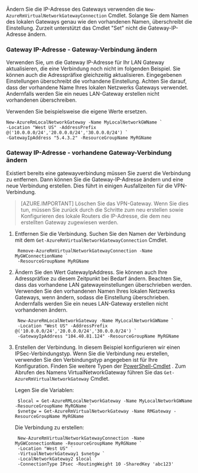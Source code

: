 Ändern Sie die IP-Adresse des Gateways verwenden die `New-AzureRmVirtualNetworkGatewayConnection` Cmdlet. Solange Sie dem Namen des lokalen Gateways genau wie den vorhandenen Namen, überschreibt die Einstellung. Zurzeit unterstützt das Cmdlet "Set" nicht die Gateway-IP-Adresse ändern.

### <a name="gwipnoconnection"></a>Gateway IP-Adresse - Gateway-Verbindung ändern

Verwenden Sie, um die Gateway IP-Adresse für Ihr LAN Gateway aktualisieren, die eine Verbindung noch nicht im folgenden Beispiel. Sie können auch die Adresspräfixe gleichzeitig aktualisieren. Eingegebenen Einstellungen überschreibt die vorhandene Einstellung. Achten Sie darauf, dass der vorhandene Name Ihres lokalen Netzwerks Gateways verwendet. Andernfalls werden Sie ein neues LAN-Gateway erstellen nicht vorhandenen überschreiben.

Verwenden Sie beispielsweise die eigene Werte ersetzen.

    New-AzureRmLocalNetworkGateway -Name MyLocalNetworkGWName `
    -Location "West US" -AddressPrefix @('10.0.0.0/24','20.0.0.0/24','30.0.0.0/24') `
    -GatewayIpAddress "5.4.3.2" -ResourceGroupName MyRGName


### <a name="gwipwithconnection"></a>Gateway IP-Adresse - vorhandene Gateway-Verbindung ändern

Existiert bereits eine gatewayverbindung müssen Sie zuerst die Verbindung zu entfernen. Dann können Sie die Gateway-IP-Adresse ändern und eine neue Verbindung erstellen. Dies führt in einigen Ausfallzeiten für die VPN-Verbindung.


>[AZURE.IMPORTANT] Löschen Sie das VPN-Gateway. Wenn Sie dies tun, müssen Sie zurück durch die Schritte zum neu erstellen sowie Konfigurieren des lokale Routers die IP-Adresse, die dem neu erstellten Gateway zugewiesen werden.
 

1. Entfernen Sie die Verbindung. Suchen Sie den Namen der Verbindung mit dem `Get-AzureRmVirtualNetworkGatewayConnection` Cmdlet.

        Remove-AzureRmVirtualNetworkGatewayConnection -Name MyGWConnectionName `
        -ResourceGroupName MyRGName

2. Ändern Sie den Wert GatewayIpAddress. Sie können auch Ihre Adresspräfixe zu diesem Zeitpunkt bei Bedarf ändern. Beachten Sie, dass das vorhandene LAN gatewayeinstellungen überschrieben werden. Verwenden Sie den vorhandenen Namen Ihres lokalen Netzwerks Gateways, wenn ändern, sodass die Einstellung überschrieben. Andernfalls werden Sie ein neues LAN-Gateway erstellen nicht vorhandenen ändern.

        New-AzureRmLocalNetworkGateway -Name MyLocalNetworkGWName `
        -Location "West US" -AddressPrefix @('10.0.0.0/24','20.0.0.0/24','30.0.0.0/24') `
        -GatewayIpAddress "104.40.81.124" -ResourceGroupName MyRGName

3. Erstellen der Verbindung. In diesem Beispiel konfigurieren wir einen IPSec-Verbindungstyp. Wenn Sie die Verbindung neu erstellen, verwenden Sie den Verbindungstyp angegeben ist für Ihre Konfiguration. Finden Sie weitere Typen der [PowerShell-Cmdlet](https://msdn.microsoft.com/library/mt603611.aspx) .  Zum Abrufen des Namens VirtualNetworkGateway führen Sie das `Get-AzureRmVirtualNetworkGateway` Cmdlet.

    Legen Sie die Variablen:

        $local = Get-AzureRMLocalNetworkGateway -Name MyLocalNetworkGWName -ResourceGroupName MyRGName `
        $vnetgw = Get-AzureRmVirtualNetworkGateway -Name RMGateway -ResourceGroupName MyRGName

    Die Verbindung zu erstellen:
    
        New-AzureRmVirtualNetworkGatewayConnection -Name MyGWConnectionName -ResourceGroupName MyRGName `
        -Location "West US" `
        -VirtualNetworkGateway1 $vnetgw `
        -LocalNetworkGateway2 $local `
        -ConnectionType IPsec -RoutingWeight 10 -SharedKey 'abc123'

